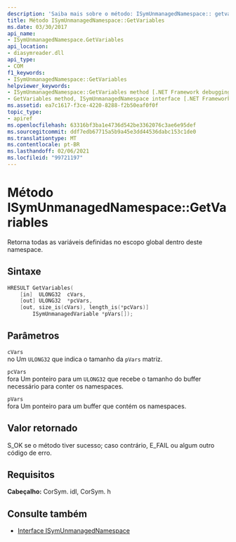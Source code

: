 ```yaml
---
description: 'Saiba mais sobre o método: ISymUnmanagedNamespace:: getvariations'
title: Método ISymUnmanagedNamespace::GetVariables
ms.date: 03/30/2017
api_name:
- ISymUnmanagedNamespace.GetVariables
api_location:
- diasymreader.dll
api_type:
- COM
f1_keywords:
- ISymUnmanagedNamespace::GetVariables
helpviewer_keywords:
- ISymUnmanagedNamespace::GetVariables method [.NET Framework debugging]
- GetVariables method, ISymUnmanagedNamespace interface [.NET Framework debugging]
ms.assetid: ea7c1617-f3ce-4220-8288-f2b50eaf0f0f
topic_type:
- apiref
ms.openlocfilehash: 63316bf3ba1e4736d542be3362076c3ae6e95def
ms.sourcegitcommit: ddf7edb67715a5b9a45e3dd44536dabc153c1de0
ms.translationtype: MT
ms.contentlocale: pt-BR
ms.lasthandoff: 02/06/2021
ms.locfileid: "99721197"
---
```

# <a name="isymunmanagednamespacegetvariables-method"></a>Método ISymUnmanagedNamespace::GetVariables

Retorna todas as variáveis definidas no escopo global dentro deste namespace.  
  
## <a name="syntax"></a>Sintaxe  
  
```cpp
HRESULT GetVariables(  
    [in]  ULONG32  cVars,  
    [out] ULONG32  *pcVars,  
    [out, size_is(cVars), length_is(*pcVars)]  
        ISymUnmanagedVariable *pVars[]);  
```  
  
## <a name="parameters"></a>Parâmetros  

 `cVars`  
 no Um `ULONG32` que indica o tamanho da `pVars` matriz.  
  
 `pcVars`  
 fora Um ponteiro para um `ULONG32` que recebe o tamanho do buffer necessário para conter os namespaces.  
  
 `pVars`  
 fora Um ponteiro para um buffer que contém os namespaces.  
  
## <a name="return-value"></a>Valor retornado  

 S_OK se o método tiver sucesso; caso contrário, E_FAIL ou algum outro código de erro.  
  
## <a name="requirements"></a>Requisitos  

 **Cabeçalho:** CorSym. idl, CorSym. h  
  
## <a name="see-also"></a>Consulte também

- [Interface ISymUnmanagedNamespace](isymunmanagednamespace-interface.md)
